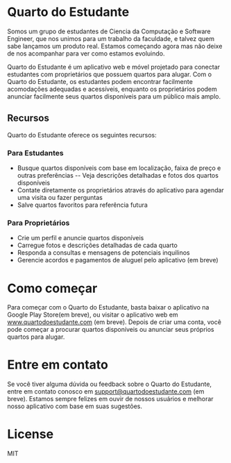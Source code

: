 # Quarto do Estudante
Somos um grupo de estudantes de Ciencia da Computação e Software Engineer, que nos unimos para um trabalho da faculdade, e talvez quem sabe lançamos um produto real. 
Estamos começando agora mas não deixe de nos acompanhar para ver como estamos evoluindo.

Quarto do Estudante é um aplicativo web e móvel projetado para conectar estudantes com proprietários que possuem quartos para alugar. Com o Quarto do Estudante, os estudantes podem encontrar facilmente acomodações adequadas e acessíveis, enquanto os proprietários podem anunciar facilmente seus quartos disponíveis para um público mais amplo.

## Recursos
Quarto do Estudante oferece os seguintes recursos:
### Para Estudantes
- Busque quartos disponíveis com base em localização, faixa de preço e outras preferências
-- Veja descrições detalhadas e fotos dos quartos disponíveis
- Contate diretamente os proprietários através do aplicativo para agendar uma visita ou fazer perguntas
- Salve quartos favoritos para referência futura

### Para Proprietários
- Crie um perfil e anuncie quartos disponíveis
- Carregue fotos e descrições detalhadas de cada quarto
- Responda a consultas e mensagens de potenciais inquilinos
- Gerencie acordos e pagamentos de aluguel pelo aplicativo (em breve)

# Como começar
Para começar com o Quarto do Estudante, basta baixar o aplicativo na Google Play Store(em breve), ou visitar o aplicativo web em www.quartodoestudante.com (em breve). Depois de criar uma conta, você pode começar a procurar quartos disponíveis ou anunciar seus próprios quartos para alugar.

# Entre em contato
Se você tiver alguma dúvida ou feedback sobre o Quarto do Estudante, entre em contato conosco em support@quartodoestudante.com (em breve). Estamos sempre felizes em ouvir de nossos usuários e melhorar nosso aplicativo com base em suas sugestões.

# License

MIT
